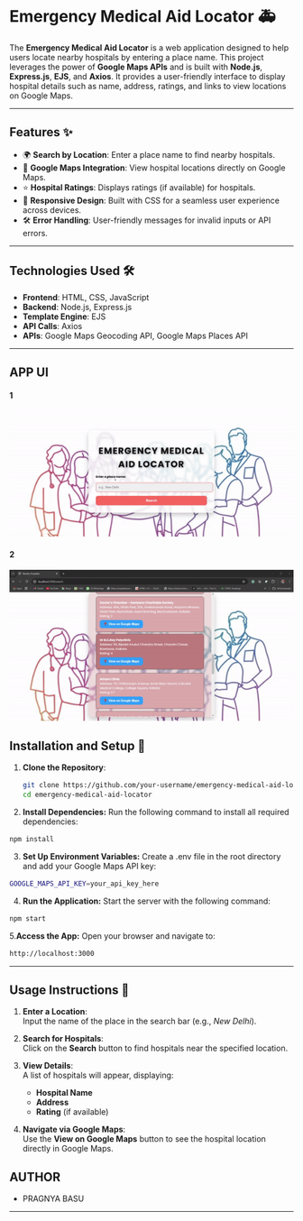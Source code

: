 # Emergency Medical Aid Locator 🚑

The **Emergency Medical Aid Locator** is a web application designed to help users locate nearby hospitals by entering a place name. This project leverages the power of **Google Maps APIs** and is built with **Node.js**, **Express.js**, **EJS**, and **Axios**. It provides a user-friendly interface to display hospital details such as name, address, ratings, and links to view locations on Google Maps.

---

## Features ✨
- 🌍 **Search by Location**: Enter a place name to find nearby hospitals.
- 📍 **Google Maps Integration**: View hospital locations directly on Google Maps.
- ⭐ **Hospital Ratings**: Displays ratings (if available) for hospitals.
- 🎨 **Responsive Design**: Built with CSS for a seamless user experience across devices.
- 🛠️ **Error Handling**: User-friendly messages for invalid inputs or API errors.

---

## Technologies Used 🛠️
- **Frontend**: HTML, CSS, JavaScript
- **Backend**: Node.js, Express.js
- **Template Engine**: EJS
- **API Calls**: Axios
- **APIs**: Google Maps Geocoding API, Google Maps Places API

---

## APP UI

#### 1
![App demo Alt Text](public/images/1.gif)

#### 2
![App demo Alt Text](public/images/2.gif)


## Installation and Setup 🚀

1. **Clone the Repository**:
   ```bash
   git clone https://github.com/your-username/emergency-medical-aid-locator.git
   cd emergency-medical-aid-locator

2. **Install Dependencies:** Run the following command to install all required dependencies:
  ```bash
  npm install
```
3. **Set Up Environment Variables:** Create a .env file in the root directory and add your Google Maps API key:
```bash
GOOGLE_MAPS_API_KEY=your_api_key_here
```
4. **Run the Application:** Start the server with the following command:

```bash
npm start
```
5.**Access the App:** Open your browser and navigate to:
```bash
http://localhost:3000
```

---

## Usage Instructions 📖

1. **Enter a Location**:  
   Input the name of the place in the search bar (e.g., *New Delhi*).

2. **Search for Hospitals**:  
   Click on the **Search** button to find hospitals near the specified location.

3. **View Details**:  
   A list of hospitals will appear, displaying:
   - **Hospital Name**
   - **Address**
   - **Rating** (if available)

4. **Navigate via Google Maps**:  
   Use the **View on Google Maps** button to see the hospital location directly in Google Maps.

## AUTHOR

* PRAGNYA BASU

---


